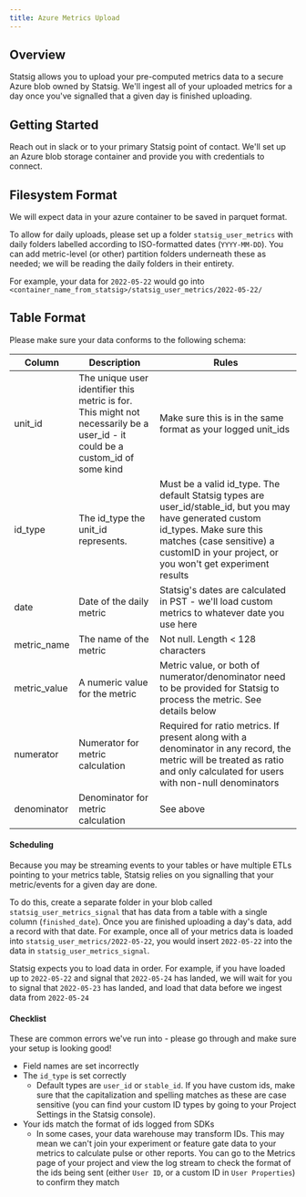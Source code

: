 ```yaml
---
title: Azure Metrics Upload
---
```


## Overview

Statsig allows you to upload your pre-computed metrics data to a secure Azure blob owned by Statsig. We'll ingest all of your uploaded metrics for a day once you've signalled that a given day is finished uploading.

## Getting Started

Reach out in slack or to your primary Statsig point of contact. We'll set up an Azure blob storage container and provide you with credentials to connect.

## Filesystem Format

We will expect data in your azure container to be saved in parquet format.

To allow for daily uploads, please set up a folder `statsig_user_metrics` with daily folders labelled according to ISO-formatted dates (`YYYY-MM-DD`). You can add metric-level (or other) partition folders underneath these as needed; we will be reading the daily folders in their entirety.

For example, your data for `2022-05-22` would go into `<container_name_from_statsig>/statsig_user_metrics/2022-05-22/`

## Table Format

Please make sure your data conforms to the following schema:

| Column       | Description                                                                                                                   | Rules                                                                                                                                                                                                                         |
| ------------ | ----------------------------------------------------------------------------------------------------------------------------- | ----------------------------------------------------------------------------------------------------------------------------------------------------------------------------------------------------------------------------- |
| unit_id      | The unique user identifier this metric is for. This might not necessarily be a user_id - it could be a custom_id of some kind | Make sure this is in the same format as your logged unit_ids                                                                                                                                                                  |
| id_type      | The id_type the unit_id represents.                                                                                           | Must be a valid id_type. The default Statsig types are user_id/stable_id, but you may have generated custom id_types. Make sure this matches (case sensitive) a customID in your project, or you won't get experiment results |
| date         | Date of the daily metric                                                                                                      | Statsig's dates are calculated in PST - we'll load custom metrics to whatever date you use here                                                                                                                               |
| metric_name  | The name of the metric                                                                                                        | Not null. Length < 128 characters                                                                                                                                                                                             |
| metric_value | A numeric value for the metric                                                                                                | Metric value, or both of numerator/denominator need to be provided for Statsig to process the metric. See details below                                                                                                       |
| numerator    | Numerator for metric calculation                                                                                              | Required for ratio metrics. If present along with a denominator in any record, the metric will be treated as ratio and only calculated for users with non-null denominators                                                   |
| denominator  | Denominator for metric calculation                                                                                            | See above                                                                                                                                                                                                                     |

#### Scheduling

Because you may be streaming events to your tables or have multiple ETLs pointing to your metrics table, Statsig relies on you
signalling that your metric/events for a given day are done.

To do this, create a separate folder in your blob called `statsig_user_metrics_signal` that has data from a table with a single column (`finished_date`). Once you are finished uploading a day's data, add a record
with that date. For example, once all of your metrics data is loaded into `statsig_user_metrics/2022-05-22`, you would insert `2022-05-22` into the data in `statsig_user_metrics_signal`.

Statsig expects you to load data in order. For example, if you have loaded up to `2022-05-22` and signal that `2022-05-24` has landed,
we will wait for you to signal that `2022-05-23` has landed, and load that data before we ingest data from `2022-05-24`

<a name="checklist"></a>

#### Checklist

These are common errors we've run into - please go through and make sure your setup is looking good!

- Field names are set incorrectly
- The `id_type` is set correctly
  - Default types are `user_id` or `stable_id`. If you have custom ids, make sure that the capitalization and spelling matches as these are case sensitive (you can find your custom ID types by going to your Project Settings in the Statsig console).
- Your ids match the format of ids logged from SDKs
  - In some cases, your data warehouse may transform IDs. This may mean we can't join your experiment or feature gate data to your metrics to calculate pulse or other reports. You can go to the Metrics page of your project and view the log stream to check the format of the ids being sent (either `User ID`, or a custom ID in `User Properties`) to confirm they match
